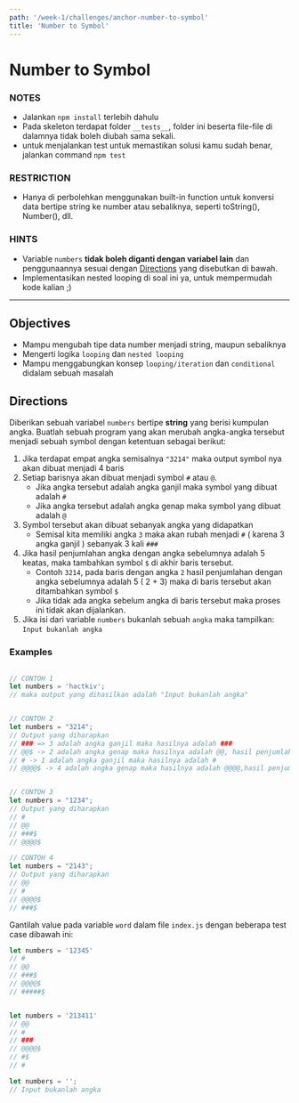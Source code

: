 ```yaml
---
path: '/week-1/challenges/anchor-number-to-symbol'
title: 'Number to Symbol'
---
```


# Number to Symbol

### NOTES

- Jalankan `npm install` terlebih dahulu
- Pada skeleton terdapat folder `__tests__`, folder ini beserta file-file di dalamnya tidak boleh diubah sama sekali.
- untuk menjalankan test untuk memastikan solusi kamu sudah benar, jalankan command `npm test`

### RESTRICTION

- Hanya di perbolehkan menggunakan built-in function untuk konversi data bertipe string ke number atau sebaliknya, seperti toString(), Number(), dll.

### HINTS

- Variable `numbers` **tidak boleh diganti dengan variabel lain** dan penggunaannya sesuai dengan [Directions](#directions) yang disebutkan di bawah.
- Implementasikan nested looping di soal ini ya, untuk mempermudah kode kalian ;)

---

## Objectives

- Mampu mengubah tipe data number menjadi string, maupun sebaliknya
- Mengerti logika `looping` dan `nested looping`
- Mampu menggabungkan konsep `looping/iteration` dan `conditional` didalam sebuah masalah

## Directions

Diberikan sebuah variabel `numbers` bertipe **string** yang berisi kumpulan angka. Buatlah sebuah program yang akan merubah angka-angka tersebut menjadi sebuah symbol dengan ketentuan sebagai berikut:

1. Jika terdapat empat angka semisalnya `"3214"` maka output symbol nya akan dibuat menjadi 4 baris
2. Setiap barisnya akan dibuat menjadi symbol `#` atau `@`.
   - Jika angka tersebut adalah angka ganjil maka symbol yang dibuat adalah `#` 
   - Jika angka tersebut adalah angka genap maka symbol yang dibuat adalah `@`
3. Symbol tersebut akan dibuat sebanyak angka yang didapatkan
    - Semisal kita memiliki angka `3` maka akan rubah menjadi `#`  ( karena 3 angka ganjil ) sebanyak 3 kali `###`
4. Jika hasil penjumlahan angka dengan angka sebelumnya adalah 5 keatas, maka tambahkan symbol `$` di akhir baris tersebut.
    - Contoh `3214`, pada baris dengan angka `2` hasil penjumlahan dengan angka sebelumnya adalah 5 ( 2 + 3) maka di baris tersebut akan ditambahkan symbol `$`
    - Jika tidak ada angka sebelum angka di baris tersebut maka proses ini tidak akan dijalankan.
5. Jika isi dari variable `numbers` bukanlah sebuah `angka` maka tampilkan: `Input bukanlah angka`

### Examples

```js

// CONTOH 1
let numbers = 'hactkiv';
// maka output yang dihasilkan adalah "Input bukanlah angka"


// CONTOH 2
let numbers = "3214";
// Output yang diharapkan
// ### => 3 adalah angka ganjil maka hasilnya adalah ###
// @@$ -> 2 adalah angka genap maka hasilnya adalah @@, hasil penjumlahan 2 dengan angka sebelumnya 3 adalah 5 maka ditambahkan character $
// # -> 1 adalah angka ganjil maka hasilnya adalah #
// @@@@$ -> 4 adalah angka genap maka hasilnya adalah @@@@,hasil penjumlahan 4 dengan angka sebelumnya 1 adalah 5 maka ditambahkan character $


// CONTOH 3
let numbers = "1234";
// Output yang diharapkan
// #
// @@
// ###$
// @@@@$

// CONTOH 4
let numbers = "2143";
// Output yang diharapkan
// @@
// #
// @@@@$
// ###$
```

Gantilah value pada variable `word` dalam file `index.js` dengan beberapa test case dibawah ini:

```js
let numbers = '12345'
// #
// @@
// ###$
// @@@@$
// #####$


let numbers = '213411'
// @@
// #
// ###
// @@@@$
// #$
// #

let numbers = '';
// Input bukanlah angka
```
